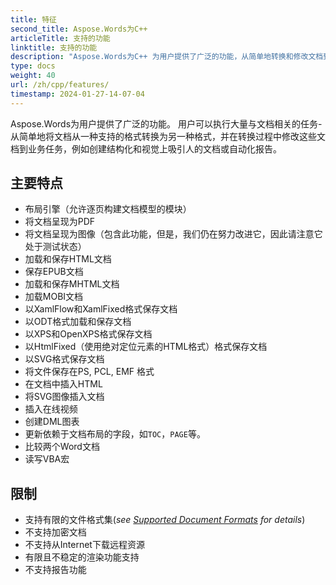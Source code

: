 ```yaml
---
title: 特征
second_title: Aspose.Words为C++
articleTitle: 支持的功能
linktitle: 支持的功能
description: "Aspose.Words为C++ 为用户提供了广泛的功能，从简单地转换和修改文档到创建结构化和视觉上吸引人的文档或自动化报告。"
type: docs
weight: 40
url: /zh/cpp/features/
timestamp: 2024-01-27-14-07-04
---
```


Aspose.Words为用户提供了广泛的功能。 用户可以执行大量与文档相关的任务-从简单地将文档从一种支持的格式转换为另一种格式，并在转换过程中修改这些文档到业务任务，例如创建结构化和视觉上吸引人的文档或自动化报告。

## 主要特点

- 布局引擎（允许逐页构建文档模型的模块）
- 将文档呈现为PDF
- 将文档呈现为图像（包含此功能，但是，我们仍在努力改进它，因此请注意它处于测试状态）
- 加载和保存HTML文档
- 保存EPUB文档
- 加载和保存MHTML文档
- 加载MOBI文档
- 以XamlFlow和XamlFixed格式保存文档
- 以ODT格式加载和保存文档
- 以XPS和OpenXPS格式保存文档
- 以HtmlFixed（使用绝对定位元素的HTML格式）格式保存文档
- 以SVG格式保存文档
- 将文件保存在PS, PCL, EMF 格式
- 在文档中插入HTML
- 将SVG图像插入文档
- 插入在线视频
- 创建DML图表
- 更新依赖于文档布局的字段，如`TOC`，`PAGE`等。
- 比较两个Word文档
- 读写VBA宏

## 限制

- 支持有限的文件格式集(*see [Supported Document Formats](/words/cpp/supported-document-formats/) for details*)
- 不支持加密文档
- 不支持从Internet下载远程资源
- 有限且不稳定的渲染功能支持
- 不支持报告功能
